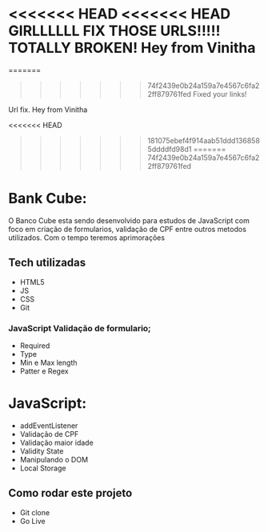 <<<<<<< HEAD
<<<<<<< HEAD
GIRLLLLLL
FIX THOSE URLS!!!!!
TOTALLY BROKEN!
Hey from Vinitha
=======

=======
>>>>>>> 74f2439e0b24a159a7e4567c6fa22ff879761fed
Fixed your links!

Url fix.
Hey from Vinitha

<<<<<<< HEAD
>>>>>>> 181075ebef4f914aab51ddd1368585ddddfd98d1
=======
>>>>>>> 74f2439e0b24a159a7e4567c6fa22ff879761fed

# Bank Cube:

O Banco Cube esta sendo desenvolvido para estudos de JavaScript com foco em criação de formularios, validação de CPF entre outros metodos utilizados.
Com o tempo teremos aprimorações

## Tech utilizadas

- HTML5
- JS
- CSS
- Git

### JavaScript Validação de formulario;

- Required
- Type
- Min e Max length
- Patter e Regex

# JavaScript:

- addEventListener
- Validação de CPF
- Validação maior idade
- Validity State
- Manipulando o DOM
- Local Storage

## Como rodar este projeto

- Git clone
- Go Live
